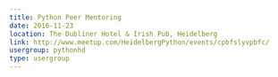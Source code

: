 ```yaml
---
title: Python Peer Mentoring
date: 2016-11-23
location: The Dubliner Hotel & Irish Pub, Heidelberg
link: http://www.meetup.com/HeidelbergPython/events/cpbfslyvpbfc/
usergroup: pythonhd
type: usergroup
---
```

